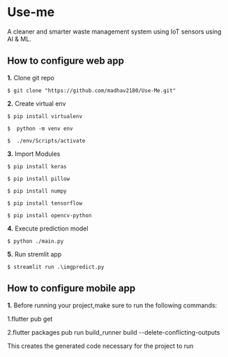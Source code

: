 # Use-me
A cleaner and smarter waste management system using IoT sensors using AI &amp; ML.



## How to configure web app
**1.** Clone git repo

```shell
$ git clone "https://github.com/madhav2180/Use-Me.git"
```

**2.** Create virtual env

```shell
$ pip install virtualenv
```
```shell
$  python -m venv env
```
```shell
$  ./env/Scripts/activate
```
**3.** Import Modules

```shell
$ pip install keras
```
```shell
$ pip install pillow
```
```shell
$ pip install numpy
```
```shell
$ pip install tensorflow
```
```shell
$ pip install opencv-python     
```
**4.** Execute prediction model
```shell
$ python ./main.py      
```
**5.** Run stremlit app
```shell
$ streamlit run .\imgpredict.py    
```
## How to configure mobile app
**1.** Before running your project,make sure to run the following commands:


1.flutter pub get

2.flutter packages pub run build_runner build --delete-conflicting-outputs

This creates the generated code necessary for the project to run
